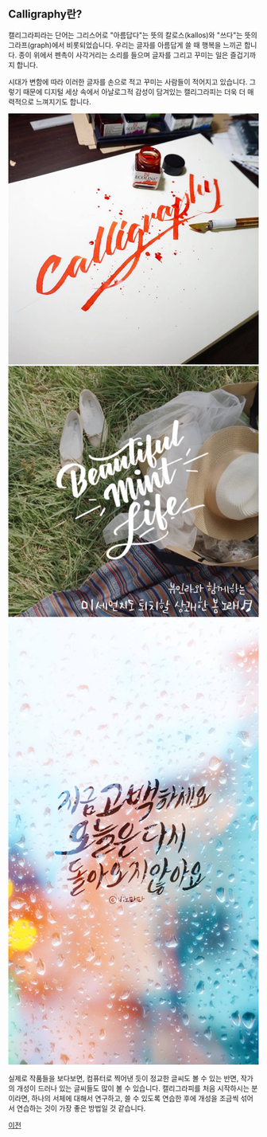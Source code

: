 ## Calligraphy란?


캘리그라피라는 단어는 그리스어로 "아름답다"는 뜻의 칼로스(kallos)와 "쓰다"는 뜻의 그라프(graph)에서 비롯되었습니다. 우리는 글자를 아름답게 쓸 때 행복을 느끼곤 합니다. 종이 위에서 펜촉이 사각거리는 소리를 들으며 글자를 그리고 꾸미는 일은 즐겁기까지 합니다.

시대가 변함에 따라 이러한 글자를 손으로 적고 꾸미는 사람들이 적어지고 있습니다. 그렇기 때문에 디지털 세상 속에서 아날로그적 감성이 담겨있는 캘리그라피는 더욱 더 매력적으로 느껴지기도 합니다. 

![image1](images/image1.jpg)
![image2](images/image2.jpg)
![image3](images/image3.jpg)

실제로 작품들을 보다보면, 컴퓨터로 찍어낸 듯이 정교한 글씨도 볼 수 있는 반면, 작가의 개성이 드러나 있는 글씨들도 많이 볼 수 있습니다. 캘리그라피를 처음 시작하시는 분이라면, 하나의 서체에 대해서 연구하고, 쓸 수 있도록 연습한 후에 개성을 조금씩 섞어서 연습하는 것이 가장 좋은 방법일 것 같습니다.

[이전](README.md "before")
